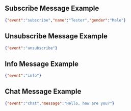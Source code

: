 ## Subscribe Message Example

```json
{"event":"subscribe","name":"Tester","gender":"Male"}
```

## Unsubscribe Message Example

```json
{"event":"unsubscribe"}
```

## Info Message Example

```json
{"event":"info"}
```

## Chat Message Example

```json
{"event":"chat","message":"Hello, how are you?"}
```